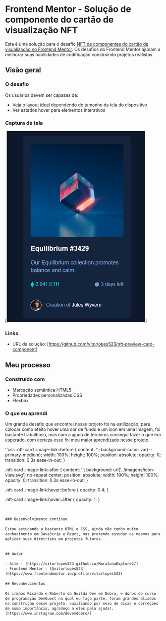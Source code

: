 # Frontend Mentor - Solução de componente do cartão de visualização NFT

Esta é uma solução para o desafio [NFT de componentes do cartão de visualização no Frontend Mentor](https://www.frontendmentor.io/challenges/nft-preview-card-component-component-SbdUL_w0U). Os desafios do Frontend Mentor ajudam a melhorar suas habilidades de codificação construindo projetos realistas. 

## Visão geral

### O desafio

Os usuários devem ser capazes de:

- Veja o layout ideal dependendo do tamanho da tela do dispositivo
- Ver estados hover para elementos interativos

### Captura de tela
[<img src="src/imagens/Animação.gif" alt="gif da tela inicial do projeto NFT de componentes do cartão de visualização">]


### Links

- URL da solução: [https://github.com/vitorlopes523/nft-preview-card-component]
## Meu processo

### Construído com

- Marcação semântica HTML5
- Propriedades personalizadas CSS
- Flexbox

### O que eu aprendi

Um grande desafio que encontrei nesse projeto foi na estilização, para colocar como efeito hover uma cor de fundo e um icon em uma imagem, foi bastante trabalhoso, mas com a ajuda de terceiros consegui fazer o que era esperado, com certeza esse foi meu maior aprendizado nesse projeto.

''css
.nft-card .image-link::before {
  content: '';
  background-color: var(--primary-medium);
  width: 100%;
  height: 100%;
  position: absolute;
  opacity: 0;
  transition: 0.3s ease-in-out;
}

.nft-card .image-link::after {
  content: '';
  background: url('../imagens/icon-view.svg') no-repeat center;
  position: absolute;
  width: 100%;
  height: 100%;
  opacity: 0;
  transition: 0.3s ease-in-out;
}

.nft-card .image-link:hover::before {
  opacity: 0.4;
}

.nft-card .image-link:hover::after {
  opacity: 1;
}
```


### Desenvolvimento contínuo

Estou estudando a bastante HTML e CSS, ainda não tenho muito conhecimento em JavaScrip e React, mas pretendo estudar os mesmos para aplicar suas diretrizes em projetos futuros.


## Autor

- Site - [https://vitorlopes523.github.io/MaratonaExplore2/]
- Frontend Mentor - [@vitorlopes523](https://www.frontendmentor.io/profile/vitorlopes523)

## Reconhecimentos

Os irmãos Ricardo e Roberto da Guilda Dev em Dobro, e donos do curso de programação DevQuest na qual eu faço parte, foram grandes aliados na construção desse projeto, auxiliando por meio de dicas e correções de suma importância, agradeço a eles pela ajuda!.
[https://www.instagram.com/devemdobro/]